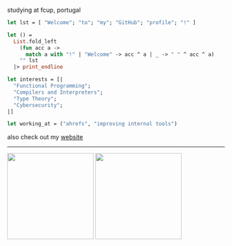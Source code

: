 
studying at fcup, portugal  

```ocaml
let lst = [ "Welcome"; "to"; "my"; "GitHub"; "profile"; "!" ]

let () =
  List.fold_left
    (fun acc a ->
      match a with "!" | "Welcome" -> acc ^ a | _ -> " " ^ acc ^ a)
    "" lst
  |> print_endline

let interests = [|
  "Functional Programming";
  "Compilers and Interpreters";
  "Type Theory";
  "Cybersecurity";
|]

let working_at = ("ahrefs", "improving internal tools")
```

also check out my [website](https://leoms.dev)

---
<a>
  <img height=200 align="center" src="https://github-readme-stats-two-nu-79.vercel.app/api?username=zazedd&show_icons=true&hide_border=true&theme=dark&bg_color=00000000&card_width=400" />
</a>
<a>
  <img height=200 align="center" src="https://github-readme-stats-two-nu-79.vercel.app/api/top-langs/?username=zazedd&layout=compact&theme=dark&include_all_commits=true&hide_border=true&count_private=true&langs_count=6&hide=html,css,tex&bg_color=00000000&card_width=300&exclude_repo=solar-system,money" />
</a>
